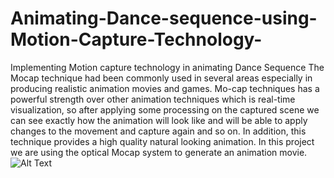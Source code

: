 # Animating-Dance-sequence-using-Motion-Capture-Technology-
Implementing Motion capture technology in animating Dance Sequence
The Mocap technique had been commonly used in several areas especially in producing realistic animation movies and games. Mo-cap techniques has a powerful strength over other animation techniques which is real-time visualization, so after applying some processing on the captured scene we can see exactly how the animation will look like and will be able to apply changes to the movement and capture again and so on. In addition, this technique provides a high quality natural looking animation. In this project we are using the optical Mocap system to generate an animation movie.
![Alt Text](https://github.com/HameedaTaj/Animating-Dance-sequence-using-Motion-Capture-Technology-/blob/master/MoCap.gif)
